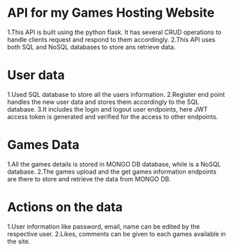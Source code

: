 # API for my Games Hosting Website

1.This API is built using the python flask. It has several CRUD operations to handle clients request and respond to them accordingly.
2.This API uses both SQL and NoSQL databases to store ans retrieve data.

# User data

1.Used SQL database to store all the users information. 
2.Register end point handles the new user data and stores them accordingly to the SQL database. 3.It includes the login and logout user endpoints, here JWT access token is generated and verified for the access to other endpoints.

# Games Data

1.All the games details is stored in MONGO DB database, while is a NoSQL database. 
2.The games upload and the get games information endpoints are there to store and retrieve the data from MONGO DB.

# Actions on the data

1.User information like password, email, name can be edited by the respective user.
2.Likes, comments can be given to each games available in the site.